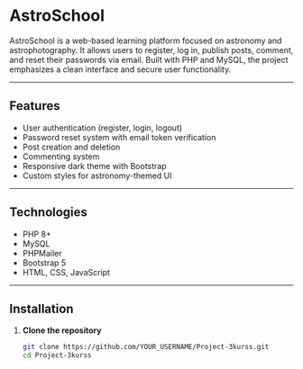 # AstroSchool

AstroSchool is a web-based learning platform focused on astronomy and astrophotography. It allows users to register, log in, publish posts, comment, and reset their passwords via email. Built with PHP and MySQL, the project emphasizes a clean interface and secure user functionality.

---

## Features

- User authentication (register, login, logout)
- Password reset system with email token verification
- Post creation and deletion
- Commenting system
- Responsive dark theme with Bootstrap
- Custom styles for astronomy-themed UI

---

## Technologies

- PHP 8+
- MySQL
- PHPMailer
- Bootstrap 5
- HTML, CSS, JavaScript

---

## Installation

1. **Clone the repository**
   ```bash
   git clone https://github.com/YOUR_USERNAME/Project-3kurss.git
   cd Project-3kurss
